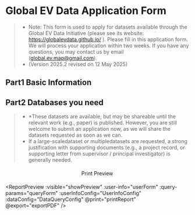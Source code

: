 # Global EV Data Application Form

> - Note: This form is used to apply for datasets available through the Global EV Data Initiative (please see its website: https://globalevdata.github.io/ ). Please fill in this application form. We will process your application within two weeks. If you have any questions, you may contact us by email (global.ev.map@gmail.com). 
> - (Version 2025.2 revised on 12 May 2025)

## Part1 Basic Information

<UserInfoForm :form-config="UserInfoConfig" v-model="userForm" ref="userInfoForm" />

## Part2 Databases you need
> - *These datasets are available, but may be shareable until the relevant work (e.g., paper) is published. However, you are still welcome to submit an application now, as we will share the datasets requested as soon as we can. 
> - If a large-scaledataset or multipledatasets are requested, a strong justification with supporting documents (e.g., a project record, or supporting letter from supervisor / principal investigator) is generally needed.  

<DatabaseForm :form-config="DataQueryConfig" v-model="queryForm" ref="databaseForm">
</DatabaseForm>

<div class="form-footer">
    <el-button type="success" @click="generatePreview" :disabled="!hasSelectedDatabase" size="large">
        Print Preview
    </el-button>
</div>

<el-divider></el-divider>

<ReportPreview
  :visible="showPreview"
  :user-info="userForm"
  :query-params="queryForm"
  :userInfoConfig="UserInfoConfig"
  :dataConfig="DataQueryConfig"
  @print="printReport"
  @export="exportPDF"
/>


<script setup>
import { ref, computed } from 'vue'

import { ElButton } from 'element-plus'

import UserInfoForm from '@/components/form/UserInfoForm.vue'
import DatabaseForm from '@/components/form/DatabaseForm.vue'

import ReportPreview from '@/components/form//preview/Preview.vue'

/* 表单配置文件 */
import UserInfoConfig from '@/components/form/formConfig/UserInfo.js'
import DataQueryConfig from '@/components/form/formConfig/DataQuery.js'
import { extractFormRef } from '@/components/form/formConfig/helper.js'


const userForm = extractFormRef(UserInfoConfig)

const queryForm = extractFormRef(DataQueryConfig)

const showPreview = ref(false)

const userInfoForm = ref()
const databaseForm = ref()

// 计算是否有选中的数据库
const hasSelectedDatabase = computed(() => {
  return Object.values(queryForm.value).some(db => db.selected)
})

const generatePreview = async () => {
  try {
    // await Promise.all([
    //   userInfoForm.value.validate(),
    //   databaseForm.value.validate()
    // ])
    showPreview.value = true
  } catch (error) {
    ElMessage.error('Please complete all required fields')
  }
}

const printReport = () => {
  const printContent = document.getElementById('printable-content').innerHTML
  const originalContent = document.body.innerHTML

  document.body.innerHTML = printContent
  window.print()
  document.body.innerHTML = originalContent
  location.reload()
}

const exportPDF = (data) => {
  console.log('导出PDF:', data)
  ElMessage.success('PDF导出功能需集成PDF生成库')
}
</script>


<style scoped>
.form-footer {
  display: flex;
  justify-content: center;
  margin: 20px;
}
</style>
